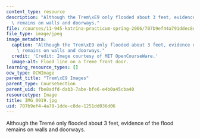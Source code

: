 ```yaml
---
content_type: resource
description: "Although the Trem\xE9 only flooded about 3 feet, evidence of the flood\
  \ remains on walls and doorways."
file: /courses/11-945-katrina-practicum-spring-2006/707b9ef44a791ddec8de1251dd036d06_IMG_0019.jpg
file_type: image/jpeg
image_metadata:
  caption: "Although the Trem\xE9 only flooded about 3 feet, evidence of the flood\
    \ remains on walls and doorways."
  credit: 'Credit: Image courtesy of MIT OpenCourseWare.'
  image-alt: Flood line on a Treme front door.
learning_resource_types: []
ocw_type: OCWImage
parent_title: "Trem\xE9 Images"
parent_type: CourseSection
parent_uid: fbe8adfd-dab3-7abe-bfe6-e4b0a45cba40
resourcetype: Image
title: IMG_0019.jpg
uid: 707b9ef4-4a79-1dde-c8de-1251dd036d06
---
```

Although the Tremé only flooded about 3 feet, evidence of the flood remains on walls and doorways.

